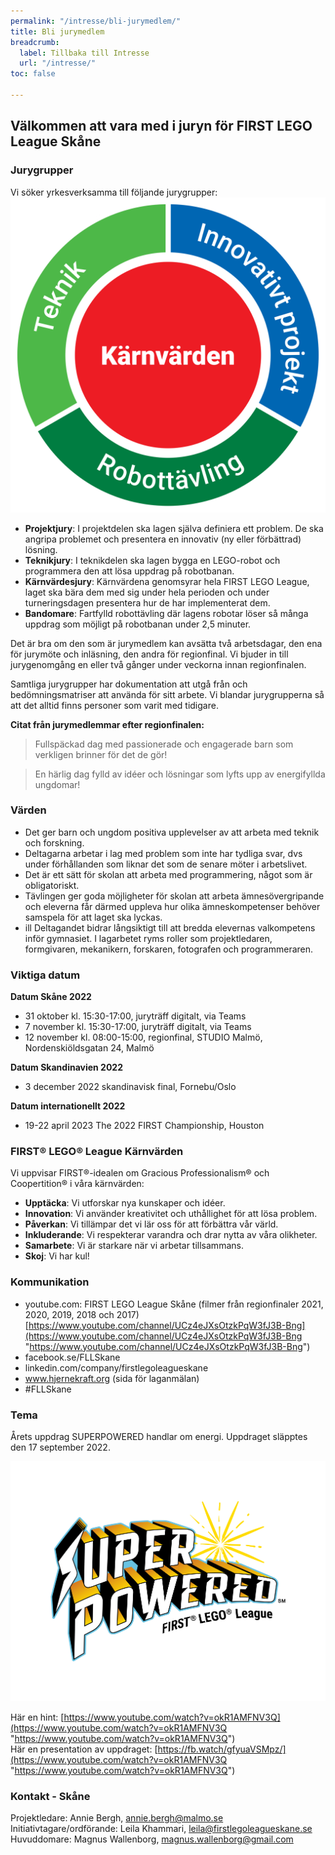 ```yaml
---
permalink: "/intresse/bli-jurymedlem/"
title: Bli jurymedlem
breadcrumb:
  label: Tillbaka till Intresse
  url: "/intresse/"
toc: false

---
```

## Välkommen att vara med i juryn för FIRST LEGO League Skåne

### **Jurygrupper**

Vi söker yrkesverksamma till följande jurygrupper:![](/uploads/se-inndeling-fll-2021.png)

* **Projektjury**: I projektdelen ska lagen själva definiera ett problem. De ska angripa problemet och presentera en innovativ (ny eller förbättrad) lösning.
* **Teknikjury**: I teknikdelen ska lagen bygga en LEGO-robot och programmera den att lösa uppdrag på robotbanan.
* **Kärnvärdesjury**: Kärnvärdena genomsyrar hela FIRST LEGO League, laget ska bära dem med sig under hela perioden och under turneringsdagen presentera hur de har implementerat dem.
* **Bandomare**: Fartfylld robottävling där lagens robotar löser så många uppdrag som möjligt på robotbanan under 2,5 minuter.

Det är bra om den som är jurymedlem kan avsätta två arbetsdagar, den ena för jurymöte och inläsning, den andra för regionfinal. Vi bjuder in till jurygenomgång en eller två gånger under veckorna innan regionfinalen.

Samtliga jurygrupper har dokumentation att utgå från och bedömningsmatriser att använda för sitt arbete. Vi blandar jurygrupperna så att det alltid finns personer som varit med tidigare.

**Citat från jurymedlemmar efter regionfinalen:**

> Fullspäckad dag med passionerade och engagerade barn som verkligen brinner för det de gör!

> En härlig dag fylld av idéer och lösningar som lyfts upp av energifyllda ungdomar!

### Värden

* Det ger barn och ungdom positiva upplevelser av att arbeta med teknik och forskning.
* Deltagarna arbetar i lag med problem som inte har tydliga svar, dvs under förhållanden som liknar det som de senare möter i arbetslivet.
* Det är ett sätt för skolan att arbeta med programmering, något som är obligatoriskt.
* Tävlingen ger goda möjligheter för skolan att arbeta ämnesövergripande och eleverna får därmed uppleva hur olika ämneskompetenser behöver samspela för att laget ska lyckas.
* ill Deltagandet bidrar långsiktigt till att bredda elevernas valkompetens inför gymnasiet. I lagarbetet ryms roller som projektledaren, formgivaren, mekanikern, forskaren, fotografen och programmeraren.

### Viktiga datum

**Datum Skåne 2022**

* 31 oktober		kl. 15:30-17:00, juryträff digitalt, via Teams
* 7 november		kl. 15:30-17:00, juryträff digitalt, via Teams
* 12 november		kl. 08:00-15:00, regionfinal, STUDIO Malmö, Nordenskiöldsgatan 24, Malmö

**Datum Skandinavien 2022**

* 3 december 2022 	skandinavisk final, Fornebu/Oslo

**Datum internationellt 2022**

* 19-22 april 2023	The 2022 FIRST Championship, Houston

### FIRST® LEGO® League Kärnvärden

Vi uppvisar FIRST®-idealen om Gracious Professionalism® och Coopertition® i våra kärnvärden:

* **Upptäcka**: Vi utforskar nya kunskaper och idéer.
* **Innovation**: Vi använder kreativitet och uthållighet för att lösa problem.
* **Påverkan**: Vi tillämpar det vi lär oss för att förbättra vår värld.
* **Inkluderande**: Vi respekterar varandra och drar nytta av våra olikheter.
* **Samarbete**: Vi är starkare när vi arbetar tillsammans.
* **Skoj**: Vi har kul!

### Kommunikation

* youtube.com: FIRST LEGO League Skåne (filmer från regionfinaler 2021, 2020, 2019, 2018 och 2017) [https://www.youtube.com/channel/UCz4eJXsOtzkPqW3fJ3B-Bng](https://www.youtube.com/channel/UCz4eJXsOtzkPqW3fJ3B-Bng "https://www.youtube.com/channel/UCz4eJXsOtzkPqW3fJ3B-Bng")
* facebook.se/FLLSkane
* linkedin.com/company/firstlegoleagueskane
* www.hjernekraft.org (sida för laganmälan)
* #FLLSkane

### Tema

Årets uppdrag SUPERPOWERED handlar om energi. Uppdraget släpptes den 17 september 2022.

![](/uploads/superpowered_logo_stacked_programname_rgb_fullcolor.png)

Här en hint: [https://www.youtube.com/watch?v=okR1AMFNV3Q](https://www.youtube.com/watch?v=okR1AMFNV3Q "https://www.youtube.com/watch?v=okR1AMFNV3Q")  
Här en presentation av uppdraget: [https://fb.watch/gfyuaVSMpz/](https://www.youtube.com/watch?v=okR1AMFNV3Q "https://www.youtube.com/watch?v=okR1AMFNV3Q")

### Kontakt - Skåne

Projektledare: Annie Bergh, annie.bergh@malmo.se  
Initiativtagare/ordförande: Leila Khammari, leila@firstlegoleagueskane.se  
Huvuddomare: Magnus Wallenborg, magnus.wallenborg@gmail.com